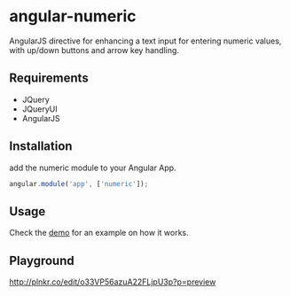 # angular-numeric
AngularJS directive for enhancing a text input for entering numeric values, with up/down buttons and arrow key handling.

## Requirements

- JQuery
- JQueryUI
- AngularJS

## Installation

add the numeric module to your Angular App.

```javascript
angular.module('app', ['numeric']);
```
## Usage

Check the [demo](http://choroshin.github.io/ui-numeric/) for an example on how it works.

## Playground
http://plnkr.co/edit/o33VP56azuA22FLjpU3p?p=preview



